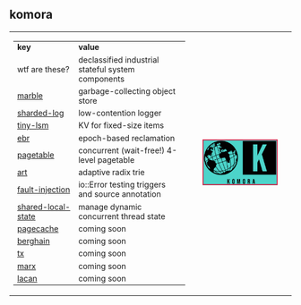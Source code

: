 ## komora

<table style="width:100%">
<tr>
  <td>
    <table style="width:100%">
      <tr>
        <td><b>key</b></td>
        <td><b>value</b></td>
      </tr>
      <tr>
        <td>wtf are these?</td>
        <td>declassified industrial stateful system components</td>
      </tr>
      <tr>
        <td><a href="https://github.com/komora-io/marble">marble</a></td>
        <td>garbage-collecting object store</td>
      </tr>
      <tr>
        <td><a href="https://github.com/komora-io/sharded-log">sharded-log</a></td>
        <td>low-contention logger</td>
      </tr>
      <tr>
        <td><a href="https://github.com/komora-io/tiny-lsm">tiny-lsm</a></td>
        <td>KV for fixed-size items</td>
      </tr>
      <tr>
        <td><a href="https://github.com/komora-io/ebr">ebr</a></td>
        <td>epoch-based reclamation</td>
      </tr>
      <tr>
        <td><a href="https://github.com/komora-io/pagetable">pagetable</a></td>
        <td>concurrent (wait-free!) 4-level pagetable</td>
      </tr>
      <tr>
        <td><a href="https://github.com/komora-io/art">art</a></td>
        <td>adaptive radix trie</td>
      </tr>
      <tr>
        <td><a href="https://github.com/komora-io/fault-injection">fault-injection</a></td>
        <td>io::Error testing triggers and source annotation</td>
      </tr>
      <tr>
        <td><a href="https://github.com/komora-io/shared-local-state">shared-local-state</a></td>
        <td>manage dynamic concurrent thread state</td>
      </tr>
      <tr>
        <td><a href="https://github.com/komora-io/pagecache">pagecache</a></td>
        <td>coming soon</td>
      </tr>
      <tr>
        <td><a href="https://github.com/komora-io/berghain">berghain</a></td>
        <td>coming soon</td>
      </tr>
      <tr>
        <td><a href="https://github.com/komora-io/tx">tx</a></td>
        <td>coming soon</td>
      </tr>
      <tr>
        <td><a href="https://github.com/komora-io/marx">marx</a></td>
        <td>coming soon</td>
      </tr>
      <tr>
        <td><a href="https://github.com/komora-io/lacan">lacan</a></td>
        <td>coming soon</td>
      </tr>
     </table>
  </td>
  <td>
    <p align="center">
      <img src="https://raw.githubusercontent.com/komora-io/.github/main/profile/Screenshot%202022-05-17%20at%2009-26-30%20Komora.png" width="80%" height="auto" />
    </p>
  </td>
 </tr>
</table>
